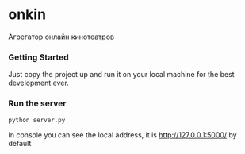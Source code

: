 # onkin

Агрегатор онлайн кинотеатров

### Getting Started

Just copy the project up and run it on your local machine for the best development ever.

### Run the server

~~~
python server.py
~~~

In console you can see the local address, it is http://127.0.0.1:5000/ by default
